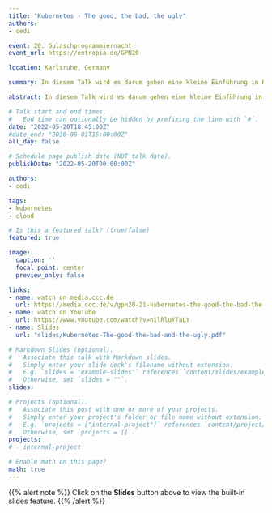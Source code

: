 ```yaml
---
title: "Kubernetes - The good, the bad, the ugly"
authors:
- cedi

event: 20. Gulaschprogrammiernacht
event_url: https://entropia.de/GPN20

location: Karlsruhe, Germany

summary: In diesem Talk wird es darum gehen eine kleine Einführung in Kubernetes zu geben, ausgeschmückt mit Anekdoten aus der Praxis und absoluten anti-patterns die es zu vermeiden gilt

abstract: In diesem Talk wird es darum gehen eine kleine Einführung in Kubernetes zu geben, ausgeschmückt mit Anekdoten aus der Praxis und absoluten anti-patterns die es zu vermeiden gilt

# Talk start and end times.
#   End time can optionally be hidden by prefixing the line with `#`.
date: "2022-05-20T18:45:00Z"
#date_end: "2030-06-01T15:00:00Z"
all_day: false

# Schedule page publish date (NOT talk date).
publishDate: "2022-05-20T00:00:00Z"

authors:
- cedi

tags:
- kubernetes
- cloud

# Is this a featured talk? (true/false)
featured: true

image:
  caption: ''
  focal_point: center
  preview_only: false

links:
- name: watch on media.ccc.de
  url: https://media.ccc.de/v/gpn20-21-kubernetes-the-good-the-bad-the-ugly
- name: watch on YouTube
  url: https://www.youtube.com/watch?v=nilRluYTaLY
- name: Slides
  url: "slides/Kubernetes-The-good-the-bad-and-the-ugly.pdf"

# Markdown Slides (optional).
#   Associate this talk with Markdown slides.
#   Simply enter your slide deck's filename without extension.
#   E.g. `slides = "example-slides"` references `content/slides/example-slides.md`.
#   Otherwise, set `slides = ""`.
slides: 

# Projects (optional).
#   Associate this post with one or more of your projects.
#   Simply enter your project's folder or file name without extension.
#   E.g. `projects = ["internal-project"]` references `content/project/deep-learning/index.md`.
#   Otherwise, set `projects = []`.
projects:
# - internal-project

# Enable math on this page?
math: true
---
```


{{% alert note %}}
Click on the **Slides** button above to view the built-in slides feature.
{{% /alert %}}
